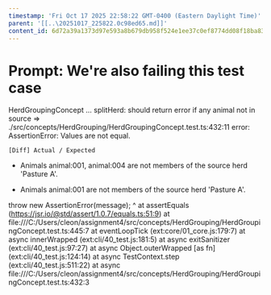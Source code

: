 ```yaml
---
timestamp: 'Fri Oct 17 2025 22:58:22 GMT-0400 (Eastern Daylight Time)'
parent: '[[..\20251017_225822.0c98ed65.md]]'
content_id: 6d72a39a1373d97e593a8b679db958f524e1ee37c0ef8774dd08f18ba83dc7a1
---
```


# Prompt: We're also failing this test case

HerdGroupingConcept ... splitHerd: should return error if any animal not in source => ./src/concepts/HerdGrouping/HerdGroupingConcept.test.ts:432:11
error: AssertionError: Values are not equal.

```
[Diff] Actual / Expected
```

* Animals animal:001, animal:004 are not members of the source herd 'Pasture A'.

- Animals animal:001 are not members of the source herd 'Pasture A'.

throw new AssertionError(message);
^
at assertEquals (https://jsr.io/@std/assert/1.0.7/equals.ts:51:9)
at file:///C:/Users/cleon/assignment4/src/concepts/HerdGrouping/HerdGroupingConcept.test.ts:445:7
at eventLoopTick (ext:core/01\_core.js:179:7)
at async innerWrapped (ext:cli/40\_test.js:181:5)
at async exitSanitizer (ext:cli/40\_test.js:97:27)
at async Object.outerWrapped \[as fn] (ext:cli/40\_test.js:124:14)
at async TestContext.step (ext:cli/40\_test.js:511:22)
at async file:///C:/Users/cleon/assignment4/src/concepts/HerdGrouping/HerdGroupingConcept.test.ts:432:3
